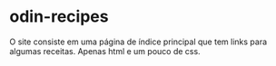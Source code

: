 # odin-recipes
O site consiste em uma página de índice principal que tem links para algumas receitas.
Apenas html e um pouco de css.